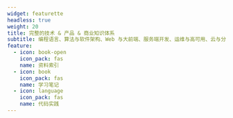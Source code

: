 ```yaml
---
widget: featurette
headless: true
weight: 20
title: 完整的技术 & 产品 & 商业知识体系
subtitle: 编程语言、算法与软件架构、Web 与大前端、服务端开发、运维与高可用、云与分布式基础架构、人工智能与深度学习
feature:
  - icon: book-open
    icon_pack: fas
    name: 资料索引
  - icon: book
    icon_pack: fas
    name: 学习笔记
  - icon: language
    icon_pack: fas
    name: 代码实践
---
```

